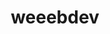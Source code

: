 ---
title: weeebdev
github: https://github.com/weeebdev
mode: dark
transition: 3s
archetype:
  - Anime
  - Code
  - Stats and Metrics
---